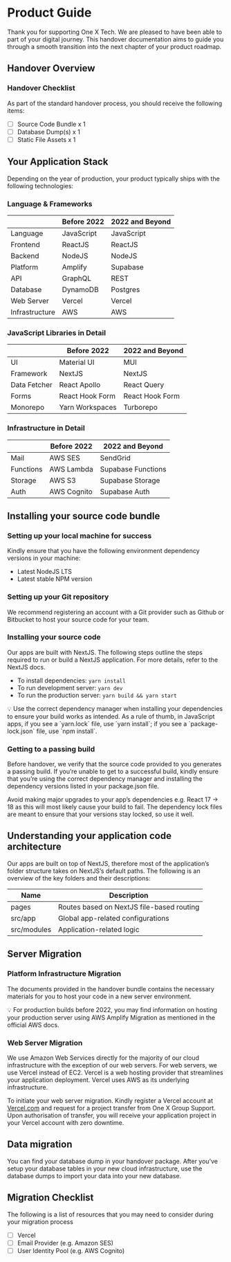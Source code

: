 # Product Guide

Thank you for supporting One X Tech. We are pleased to have been able to part of your digital journey. This handover documentation aims to guide you through a smooth transition into the next chapter of your product roadmap.

## Handover Overview

### Handover Checklist

As part of the standard handover process, you should receive the following items:

- [ ]  Source Code Bundle x 1
- [ ]  Database Dump(s) x 1
- [ ]  Static File Assets x 1

## Your Application Stack

Depending on the year of production, your product typically ships with the following technologies:

### Language & Frameworks

|  | Before 2022 | 2022 and Beyond |
| --- | --- | --- |
| Language | JavaScript | JavaScript |
| Frontend | ReactJS | ReactJS |
| Backend | NodeJS | NodeJS |
| Platform | Amplify | Supabase |
| API | GraphQL | REST |
| Database | DynamoDB | Postgres |
| Web Server | Vercel | Vercel |
| Infrastructure | AWS | AWS |

### JavaScript Libraries in Detail

|  | Before 2022 | 2022 and Beyond |
| --- | --- | --- |
| UI | Material UI | MUI |
| Framework | NextJS | NextJS |
| Data Fetcher | React Apollo | React Query |
| Forms | React Hook Form | React Hook Form |
| Monorepo | Yarn Workspaces | Turborepo |

### Infrastructure in Detail

|  | Before 2022 | 2022 and Beyond |
| --- | --- | --- |
| Mail | AWS SES | SendGrid |
| Functions | AWS Lambda | Supabase Functions |
| Storage | AWS S3 | Supabase Storage |
| Auth | AWS Cognito | Supabase Auth |

## Installing your source code bundle

### Setting up your local machine for success

Kindly ensure that you have the following environment dependency versions in your machine:

- Latest NodeJS LTS
- Latest stable NPM version

### Setting up your Git repository

We recommend registering an account with a Git provider such as Github or Bitbucket to host your source code for your team.

### Installing your source code

Our apps are built with NextJS. The following steps outline the steps required to run or build a NextJS application. For more details, refer to the NextJS docs.

- To install dependencies: `yarn install`
- To run development server: `yarn dev`
- To run the production server: `yarn build && yarn start`

<aside>
💡 Use the correct dependency manager when installing your dependencies to ensure your build works as intended. As a rule of thumb, in JavaScript apps, if you see a `yarn.lock` file, use `yarn install`; if you see a `package-lock.json` file, use `npm install`.

</aside>

### Getting to a passing build

Before handover, we verify that the source code provided to you generates a passing build. If you’re unable to get to a successful build, kindly ensure that you’re using the correct dependency manager and installing the dependency versions listed in your package.json file.

Avoid making major upgrades to your app’s dependencies e.g. React 17 → 18 as this will most likely cause your build to fail. The dependency lock files are meant to ensure that your versions stay locked, so use it well.

## Understanding your application code architecture

Our apps are built on top of NextJS, therefore most of the application’s folder structure takes on NextJS’s default paths. The following is an overview of the key folders and their descriptions:

| Name | Description |
| --- | --- |
| pages | Routes based on NextJS file-based routing |
| src/app | Global app-related configurations |
| src/modules | Application-related logic |

## Server Migration

### Platform Infrastructure Migration

The documents provided in the handover bundle contains the necessary materials for you to host your code in a new server environment.

<aside>
💡 For production builds before 2022, you may find information on hosting your production server using AWS Amplify Migration as mentioned in the official AWS docs.

</aside>

### Web Server Migration

We use Amazon Web Services directly for the majority of our cloud infrastructure with the exception of our web servers. For web servers, we use Vercel instead of EC2. Vercel is a web hosting provider that streamlines your application deployment. Vercel uses AWS as its underlying infrastructure.

To initiate your web server migration. Kindly register a Vercel account at [Vercel.com](http://Vercel.com) and request for a project transfer from One X Group Support. Upon authorisation of transfer, you will receive your application project in your Vercel account with zero downtime.

## Data migration

You can find your database dump in your handover package. After you’ve setup your database tables in your new cloud infrastructure, use the database dumps to import your data into your new database.

## Migration Checklist

The following is a list of resources that you may need to consider during your migration process

- [ ]  Vercel
- [ ]  Email Provider (e.g. Amazon SES)
- [ ]  User Identity Pool (e.g. AWS Cognito)

